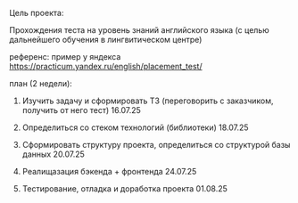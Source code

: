 Цель проекта:

Прохождения теста на уровень знаний английского языка (с целью дальнейшего обучения в лингвитическом центре)

референс:
пример у яндекса https://practicum.yandex.ru/english/placement_test/


план (2 недели):

1. Изучить задачу и сформировать ТЗ (переговорить с заказчиком, получить от него тест)
16.07.25

2. Определиться со стеком технологий (библиотеки)
18.07.25

3. Сформировать структуру проекта, определиться со структурой базы данных
20.07.25

4. Реалищазация бэкенда + фронтенда
24.07.25

5. Тестирование, отладка и доработка проекта
01.08.25